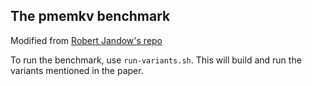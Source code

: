 ## The pmemkv benchmark

Modified from [Robert Jandow's repo](https://github.com/RobertJndw/PMDK-performance-evaluation/tree/main/pmemkv-bench)

To run the benchmark, use `run-variants.sh`. This will build and run the variants mentioned in the paper.
